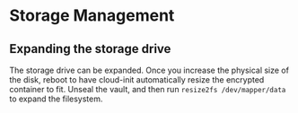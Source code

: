 # Storage Management

## Expanding the storage drive

The storage drive can be expanded. Once you increase the physical size of the disk, reboot to have cloud-init automatically resize the encrypted container to fit. Unseal the vault, and then run `resize2fs /dev/mapper/data` to expand the filesystem.

